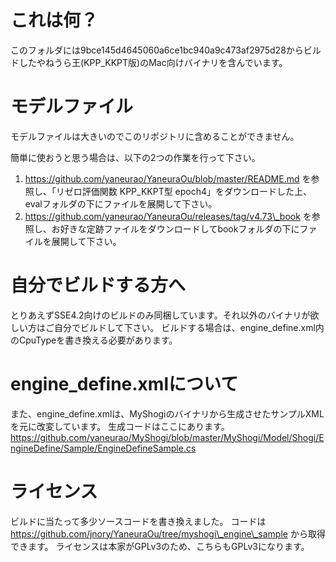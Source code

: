 # これは何？

このフォルダには9bce145d4645060a6ce1bc940a9c473af2975d28からビルドしたやねうら王(KPP\_KKPT版)のMac向けバイナリを含んでいます。

# モデルファイル
モデルファイルは大きいのでこのリポジトリに含めることができません。

簡単に使おうと思う場合は、以下の2つの作業を行って下さい。

1. https://github.com/yaneurao/YaneuraOu/blob/master/README.md を参照し、「リゼロ評価関数 KPP\_KKPT型 epoch4」をダウンロードした上、evalフォルダの下にファイルを展開して下さい。
2. https://github.com/yaneurao/YaneuraOu/releases/tag/v4.73\_book を参照し、お好きな定跡ファイルをダウンロードしてbookフォルダの下にファイルを展開して下さい。

# 自分でビルドする方へ
とりあえずSSE4.2向けのビルドのみ同梱しています。それ以外のバイナリが欲しい方はご自分でビルドして下さい。
ビルドする場合は、engine\_define.xml内のCpuTypeを書き換える必要があります。

# engine\_define.xmlについて
また、engine\_define.xmlは、MyShogiのバイナリから生成させたサンプルXMLを元に改変しています。
生成コードはここにあります。
https://github.com/yaneurao/MyShogi/blob/master/MyShogi/Model/Shogi/EngineDefine/Sample/EngineDefineSample.cs

# ライセンス
ビルドに当たって多少ソースコードを書き換えました。
コードは https://github.com/jnory/YaneuraOu/tree/myshogi\_engine\_sample から取得できます。
ライセンスは本家がGPLv3のため、こちらもGPLv3になります。

